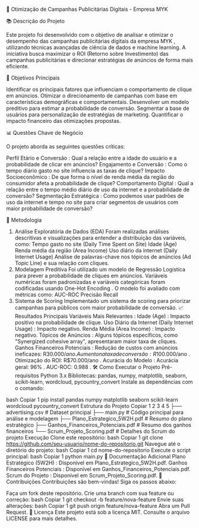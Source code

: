 🎯 Otimização de Campanhas Publicitárias Digitais - Empresa MYK

📚 Descrição do Projeto

Este projeto foi desenvolvido com o objetivo de analisar e otimizar o desempenho das campanhas publicitárias digitais da empresa MYK , utilizando técnicas avançadas de ciência de dados e machine learning. A iniciativa busca maximizar o ROI (Retorno sobre Investimento) das campanhas publicitárias e direcionar estratégias de anúncios de forma mais eficiente.

🎯 Objetivos Principais

Identificar os principais fatores que influenciam o comportamento de clique em anúncios.
Otimizar o direcionamento de campanhas com base em características demográficas e comportamentais.
Desenvolver um modelo preditivo para estimar a probabilidade de conversão.
Segmentar a base de usuários para personalização de estratégias de marketing.
Quantificar o impacto financeiro das otimizações propostas.

📊 Questões Chave de Negócio

O projeto aborda as seguintes questões críticas:

Perfil Etário e Conversão : Qual a relação entre a idade do usuário e a probabilidade de clicar em anúncios?
Engajamento e Conversão : Como o tempo diário gasto no site influencia as taxas de clique?
Impacto Socioeconômico : De que forma o nível de renda média da região do consumidor afeta a probabilidade de clique?
Comportamento Digital : Qual a relação entre o tempo médio diário de uso da internet e a probabilidade de conversão?
Segmentação Estratégica : Como podemos usar padrões de uso da internet e tempo no site para criar segmentos de usuários com maior probabilidade de conversão?

🔧 Metodologia

1. Análise Exploratória de Dados (EDA)
Foram realizadas análises descritivas e visualizações para entender a distribuição das variáveis, como:
Tempo gasto no site (Daily Time Spent on Site)
Idade (Age)
Renda média da região (Area Income)
Uso diário da internet (Daily Internet Usage)
Análise de palavras-chave nos tópicos de anúncios (Ad Topic Line) e sua relação com cliques.
2. Modelagem Preditiva
Foi utilizado um modelo de Regressão Logística para prever a probabilidade de cliques em anúncios.
Variáveis numéricas foram padronizadas e variáveis categóricas foram codificadas usando One-Hot Encoding .
O modelo foi avaliado com métricas como:
AUC-ROC
Precisão
Recall
3. Sistema de Scoring
Implementado um sistema de scoring para priorizar campanhas para públicos com maior probabilidade de conversão.
📈 Resultados Principais
Variáveis Mais Relevantes :
Idade (Age) : Impacto positivo na probabilidade de clique.
Uso Diário da Internet (Daily Internet Usage) : Impacto negativo.
Renda Média (Area Income) : Impacto negativo.
Tópicos de Anúncios : Alguns tópicos específicos, como "Synergized cohesive array", apresentaram maior taxa de cliques.
Ganhos Financeiros Potenciais :
Redução de custos com anúncios ineficazes: R$30.000/ano .
Aumento na taxa de conversão: R$100.000/ano .
Otimização do ROI: R$70.000/ano .
Acurácia do Modelo :
Acurácia geral: 96% .
AUC-ROC: 0.988 .
🛠️ Como Executar o Projeto
Pré-requisitos
Python 3.x
Bibliotecas: pandas, numpy, matplotlib, seaborn, scikit-learn, wordcloud, pycountry_convert
Instale as dependências com o comando:

bash
Copiar
1
pip install pandas numpy matplotlib seaborn scikit-learn wordcloud pycountry_convert
Estrutura do Projeto
Copiar
1
2
3
4
5
├── advertising.csv          # Dataset principal
├── main.py                  # Código principal para análise e modelagem
├── Plano_Estrategico_5W2H.pdf # Resumo do plano estratégico
├── Ganhos_Financeiros_Potenciais.pdf # Resumo dos ganhos financeiros
└── Scrum_Projeto_Scoring.pdf # Detalhes do Scrum do projeto
Execução
Clone este repositório:
bash
Copiar
1
git clone https://github.com/seu-usuario/nome-do-repositorio.git
Navegue até o diretório do projeto:
bash
Copiar
1
cd nome-do-repositorio
Execute o script principal:
bash
Copiar
1
python main.py
📄 Documentação Adicional
Plano Estratégico (5W2H) : Disponível em Plano_Estrategico_5W2H.pdf.
Ganhos Financeiros Potenciais : Disponível em Ganhos_Financeiros_Potenciais.pdf.
Scrum do Projeto : Disponível em Scrum_Projeto_Scoring.pdf.
🤝 Contribuições
Contribuições são bem-vindas! Siga os passos abaixo:

Faça um fork deste repositório.
Crie uma branch com sua feature ou correção:
bash
Copiar
1
git checkout -b feature/nova-feature
Envie suas alterações:
bash
Copiar
1
git push origin feature/nova-feature
Abra um Pull Request.
📜 Licença
Este projeto está sob a licença MIT. Consulte o arquivo LICENSE para mais detalhes.
